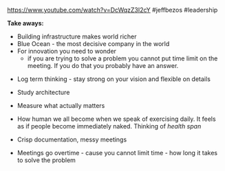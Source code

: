 https://www.youtube.com/watch?v=DcWqzZ3I2cY
#jeffbezos  #leadership 

**Take aways:**

- Building infrastructure makes world richer
- Blue Ocean - the most decisive company in the world
- For innovation you need to wonder
	- if you are trying to solve a problem you cannot put time limit on the meeting. If you do that you probably have an answer.



* Log term thinking - stay strong on your vision and flexible on details
* Study architecture 
* Measure what actually matters
* How human we all become when we speak of exercising daily. It feels as if people become immediately naked. Thinking of *health span*

* Crisp documentation, messy meetings
* Meetings go overtime - cause you cannot limit time - how long it takes to solve the problem 